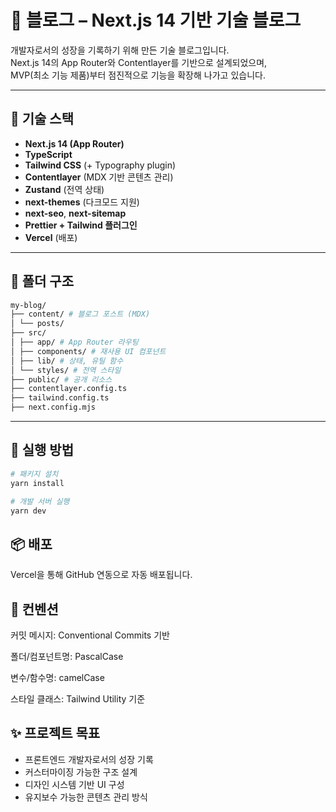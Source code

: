 # 📝 블로그 – Next.js 14 기반 기술 블로그

개발자로서의 성장을 기록하기 위해 만든 기술 블로그입니다.  
Next.js 14의 App Router와 Contentlayer를 기반으로 설계되었으며,  
MVP(최소 기능 제품)부터 점진적으로 기능을 확장해 나가고 있습니다.

---

## 🧱 기술 스택

- **Next.js 14 (App Router)**
- **TypeScript**
- **Tailwind CSS** (+ Typography plugin)
- **Contentlayer** (MDX 기반 콘텐츠 관리)
- **Zustand** (전역 상태)
- **next-themes** (다크모드 지원)
- **next-seo**, **next-sitemap**
- **Prettier + Tailwind 플러그인**
- **Vercel** (배포)

---

## 📂 폴더 구조
``` bash
my-blog/
├── content/ # 블로그 포스트 (MDX)
│ └── posts/
├── src/
│ ├── app/ # App Router 라우팅
│ ├── components/ # 재사용 UI 컴포넌트
│ ├── lib/ # 상태, 유틸 함수
│ └── styles/ # 전역 스타일
├── public/ # 공개 리소스
├── contentlayer.config.ts
├── tailwind.config.ts
├── next.config.mjs
```
---

## 🚀 실행 방법

```bash
# 패키지 설치
yarn install

# 개발 서버 실행
yarn dev
```
## 📦 배포
Vercel을 통해 GitHub 연동으로 자동 배포됩니다.

## 📜 컨벤션
커밋 메시지: Conventional Commits 기반

폴더/컴포넌트명: PascalCase

변수/함수명: camelCase

스타일 클래스: Tailwind Utility 기준

## ✨ 프로젝트 목표
- 프론트엔드 개발자로서의 성장 기록
- 커스터마이징 가능한 구조 설계
- 디자인 시스템 기반 UI 구성
- 유지보수 가능한 콘텐츠 관리 방식